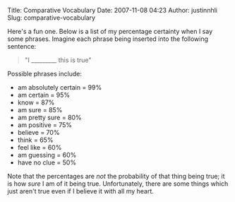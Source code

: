 Title: Comparative Vocabulary
Date: 2007-11-08 04:23
Author: justinnhli
Slug: comparative-vocabulary

Here's a fun one. Below is a list of my percentage certainty when I say
some phrases. Imagine each phrase being inserted into the following
sentence:  

> "I \_\_\_\_\_\_\_\_\_ this is true"
> </p>

Possible phrases include:

-   am absolutely certain = 99%
-   am certain = 95%
-   know = 87%
-   am sure = 85%
-   am pretty sure = 80%
-   am positive = 75%
-   believe = 70%
-   think = 65%
-   feel like = 60%
-   am guessing = 60%
-   have no clue = 50%

Note that the percentages are <span
style="font-style:italic;">not</span> the probability of that thing
being true; it is how <span style="font-style:italic;">sure</span> I am
of it being true. Unfortunately, there are some things which just aren't
true even if I believe it with all my heart.


